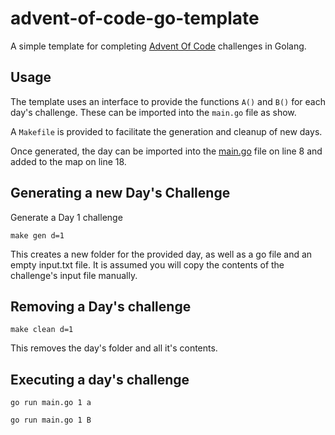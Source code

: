 # advent-of-code-go-template
A simple template for completing [Advent Of Code](https://adventofcode.com) challenges in Golang.

## Usage

The template uses an interface to provide the functions `A()` and `B()` for each day's challenge. 
These can be imported into the `main.go` file as show. 

A `Makefile` is provided to facilitate the generation and cleanup of new days.

Once generated, the day can be imported into the [main.go](main.go) file on line 8 and added to the map on line 18.

## Generating a new Day's Challenge

Generate a Day 1 challenge

```shell
make gen d=1
```

This creates a new folder for the provided day, as well as a go file and an empty input.txt file. It is assumed you will
copy the contents of the challenge's input file manually. 

## Removing a Day's challenge

```shell
make clean d=1
```

This removes the day's folder and all it's contents. 

## Executing a day's challenge

```shell
go run main.go 1 a
```

```shell
go run main.go 1 B
```
 
